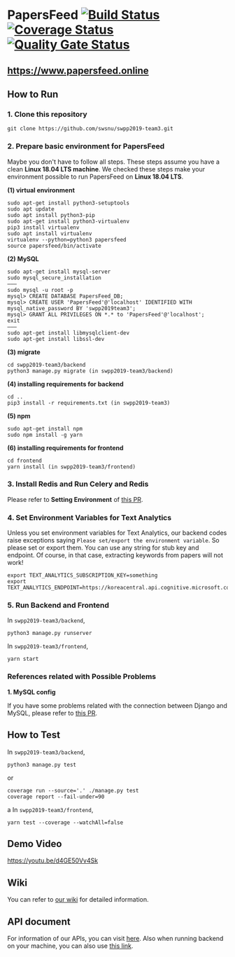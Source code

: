 # PapersFeed [![Build Status](https://travis-ci.com/swsnu/swpp2019-team3.svg?branch=master)](https://travis-ci.com/swsnu/swpp2019-team3) [![Coverage Status](https://coveralls.io/repos/github/swsnu/swpp2019-team3/badge.svg?branch=master)](https://coveralls.io/github/swsnu/swpp2019-team3?branch=master) [![Quality Gate Status](https://sonarcloud.io/api/project_badges/measure?project=swsnu_swpp2019-team3&metric=alert_status)](https://sonarcloud.io/dashboard?id=swsnu_swpp2019-team3)

## https://www.papersfeed.online

## How to Run
### 1. Clone this repository
`git clone https://github.com/swsnu/swpp2019-team3.git`

### 2. Prepare basic environment for PapersFeed
Maybe you don't have to follow all steps. These steps assume you have a clean **Linux 18.04 LTS machine**. We checked these steps make your environment possible to run PapersFeed on **Linux 18.04 LTS**.

**(1) virtual environment**
```
sudo apt-get install python3-setuptools
sudo apt update
sudo apt install python3-pip
sudo apt-get install python3-virtualenv
pip3 install virtualenv
sudo apt install virtualenv
virtualenv --python=python3 papersfeed
source papersfeed/bin/activate
```

**(2) MySQL**
```
sudo apt-get install mysql-server
sudo mysql_secure_installation
———
sudo mysql -u root -p
mysql> CREATE DATABASE PapersFeed_DB;
mysql> CREATE USER 'PapersFeed'@'localhost' IDENTIFIED WITH mysql_native_password BY 'swpp2019team3';
mysql> GRANT ALL PRIVILEGES ON *.* to 'PapersFeed'@'localhost';
exit
———
sudo apt-get install libmysqlclient-dev
sudo apt-get install libssl-dev
```

**(3) migrate**
```
cd swpp2019-team3/backend
python3 manage.py migrate (in swpp2019-team3/backend)
```

**(4) installing requirements for backend**
```
cd ..
pip3 install -r requirements.txt (in swpp2019-team3)
```

**(5) npm**
```
sudo apt-get install npm
sudo npm install -g yarn
```

**(6) installing requirements for frontend**
```
cd frontend
yarn install (in swpp2019-team3/frontend)
```

### 3. Install Redis and Run Celery and Redis
Please refer to **Setting Environment** of [this PR](https://github.com/swsnu/swpp2019-team3/pull/181).

### 4. Set Environment Variables for Text Analytics
Unless you set environment variables for Text Analytics, our backend codes raise exceptions saying `Please set/export the environment variable`. So please set or export them. You can use any string for stub key and endpoint. Of course, in that case, extracting keywords from papers will not work!
```
export TEXT_ANALYTICS_SUBSCRIPTION_KEY=something
export TEXT_ANALYTICS_ENDPOINT=https://koreacentral.api.cognitive.microsoft.com/
```

### 5. Run Backend and Frontend
In `swpp2019-team3/backend`,
```
python3 manage.py runserver
```

In `swpp2019-team3/frontend`,
```
yarn start
```

### References related with Possible Problems
**1. MySQL config**

If you have some problems related with the connection between Django and MySQL, please refer to [this PR](https://github.com/swsnu/swpp2019-team3/pull/10).


## How to Test
In `swpp2019-team3/backend`,
```
python3 manage.py test
```
or
```
coverage run --source='.' ./manage.py test
coverage report --fail-under=90
```
a
In `swpp2019-team3/frontend`,
```
yarn test --coverage --watchAll=false
```

## Demo Video
https://youtu.be/d4GE50Vv4Sk

## Wiki
You can refer to [our wiki](https://github.com/swsnu/swpp2019-team3/wiki) for detailed information.

## API document
For information of our APIs, you can visit [here](https://www.papersfeed.online/static/apidoc/apidoc.html).
Also when running backend on your machine, you can also use [this link](http://localhost:8000/static/apidoc/apidoc.html).
